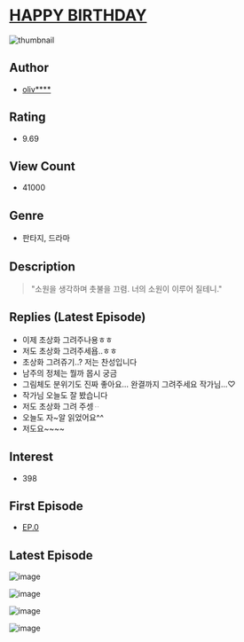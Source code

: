 # [HAPPY BIRTHDAY](https://comic.naver.com/bestChallenge/list?titleId=799083)
![thumbnail](https://image-comic.pstatic.net/user_contents_data/challenge_comic/2022/12/22/357716/thumbnail_202x1648da33a90_b973_44aa_b56b_c522495e0965_00000338.JPEG)

## Author
- [oliv****](https://comic.naver.com/artistTitle?id=357716)

## Rating
- 9.69

## View Count
- 41000

## Genre
- 판타지, 드라마

## Description
> "소원을 생각하며 촛불을 끄렴. 너의 소원이 이루어 질테니."

## Replies (Latest Episode)
- 이제 초상화 그려주나용ㅎㅎ
- 저도 초상화 그려주세욥..ㅎㅎ
- 초상화 그려쥬기..? 저는 찬성입니다
- 남주의 정체는 뭘까 몹시 궁금
- 그림체도 분위기도 진짜 좋아요... 완결까지 그려주세요 작가님...♡
- 작가님 오늘도 잘 봤습니다
- 저도 초상화 그려 주셍ᆢ
- 오늘도 자~알 읽었어요^^
- 저도요~~~~

## Interest
- 398

## First Episode
- [EP.0](https://comic.naver.com/bestChallenge/detail?titleId=799083&no=1)

## Latest Episode
![image](https://image-comic.pstatic.net/user_contents_data/challenge_comic/2022/12/20/357716/upload_3904963070688257329.jpeg)

![image](https://image-comic.pstatic.net/user_contents_data/challenge_comic/2022/12/20/357716/upload_7221302341540012853.jpeg)

![image](https://image-comic.pstatic.net/user_contents_data/challenge_comic/2022/12/20/357716/upload_3761743074858120755.jpeg)

![image](https://image-comic.pstatic.net/user_contents_data/challenge_comic/2022/12/20/357716/upload_3558749940239119717.jpeg)
